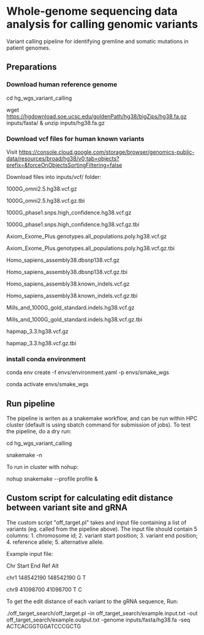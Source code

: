 # Whole-genome sequencing data analysis for calling genomic variants
Variant calling pipeline for identifying gremline and somatic mutations in patient genomes. 

## Preparations 
### Download human reference genome
cd hg_wgs_variant_calling

wget https://hgdownload.soe.ucsc.edu/goldenPath/hg38/bigZips/hg38.fa.gz inputs/fasta/ & unzip inputs/hg38.fa.gz

### Download vcf files for human known variants
Visit https://console.cloud.google.com/storage/browser/genomics-public-data/resources/broad/hg38/v0;tab=objects?prefix=&forceOnObjectsSortingFiltering=false

Download files into inputs/vcf/ folder:

1000G_omni2.5.hg38.vcf.gz

1000G_omni2.5.hg38.vcf.gz.tbi

1000G_phase1.snps.high_confidence.hg38.vcf.gz

1000G_phase1.snps.high_confidence.hg38.vcf.gz.tbi

Axiom_Exome_Plus.genotypes.all_populations.poly.hg38.vcf.gz

Axiom_Exome_Plus.genotypes.all_populations.poly.hg38.vcf.gz.tbi

Homo_sapiens_assembly38.dbsnp138.vcf.gz

Homo_sapiens_assembly38.dbsnp138.vcf.gz.tbi

Homo_sapiens_assembly38.known_indels.vcf.gz

Homo_sapiens_assembly38.known_indels.vcf.gz.tbi

Mills_and_1000G_gold_standard.indels.hg38.vcf.gz

Mills_and_1000G_gold_standard.indels.hg38.vcf.gz.tbi

hapmap_3.3.hg38.vcf.gz

hapmap_3.3.hg38.vcf.gz.tbi


### install conda environment
conda env create -f envs/environment.yaml -p envs/smake_wgs

conda activate envs/smake_wgs

## Run pipeline
The pipeline is writen as a snakemake workflow, and can be run within HPC cluster (default is using sbatch command for submission of jobs). 
To test the pipeline, do a dry run: 

cd hg_wgs_variant_calling

snakemake -n


To run in cluster with nohup:

nohup snakemake --profile profile &

## Custom script for calculating edit distance between variant site and gRNA
The custom script "off_target.pl" takes and input file containing a list of variants (eg. called from the pipeline above). The input file should contain 5 columns: 1. chromosome id; 2. variant start position; 3. variant end position; 4. reference allele; 5. alternative allele. 

Example input file: 

Chr	Start	End	Ref	Alt

chr1	148542190	148542190	G	T

chr9	41098700	41098700	T	C


To get the edit distance of each variant to the gRNA sequence, Run:

./off_target_search/off_target.pl -in off_target_search/example.input.txt -out off_target_search/example.output.txt -genome inputs/fasta/hg38.fa -seq ACTCACGGTGGATCCCGCTG
